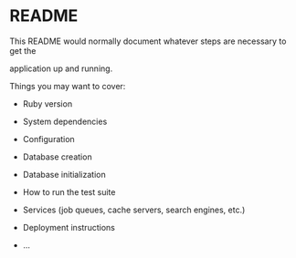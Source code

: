# README

This README would normally document whatever steps are necessary to get the                     

application up and running.      

Things you may want to cover:                                                                      
                            
* Ruby version          

* System dependencies                                                  
                          
* Configuration         

* Database creation  
  
* Database initialization      

* How to run the test suite

* Services (job queues, cache servers, search engines, etc.)

* Deployment instructions
  
* ...
